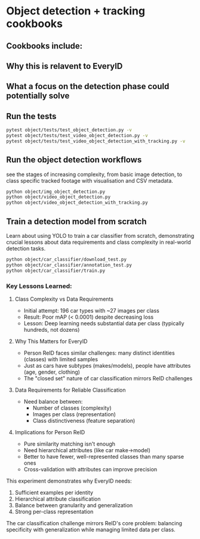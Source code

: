 # Object detection + tracking cookbooks


## Cookbooks include:


## Why this is relavent to EveryID


## What a focus on the detection phase could potentially solve

## Run the tests

```bash
pytest object/tests/test_object_detection.py -v
pytest object/tests/test_video_object_detection.py -v
pytest object/tests/test_video_object_detection_with_tracking.py -v
```

## Run the object detection workflows

see the stages of increasing complexity, from basic image detection, to class specific tracked footage
with visualisation and CSV metadata.

```bash
python object/img_object_detection.py
python object/video_object_detection.py
python object/video_object_detection_with_tracking.py
```

## Train a detection model from scratch

Learn about using YOLO to train a car classifier from scratch, demonstrating crucial lessons about data requirements and class complexity in real-world detection tasks.

```bash
python object/car_classifier/download_test.py
python object/car_classifier/annotation_test.py
python object/car_classifier/train.py
```

### Key Lessons Learned:

1. Class Complexity vs Data Requirements
   - Initial attempt: 196 car types with ~27 images per class
   - Result: Poor mAP (< 0.0001) despite decreasing loss
   - Lesson: Deep learning needs substantial data per class (typically hundreds, not dozens)

2. Why This Matters for EveryID
   - Person ReID faces similar challenges: many distinct identities (classes) with limited samples
   - Just as cars have subtypes (makes/models), people have attributes (age, gender, clothing)
   - The "closed set" nature of car classification mirrors ReID challenges
   
3. Data Requirements for Reliable Classification
   - Need balance between:
     - Number of classes (complexity)
     - Images per class (representation)
     - Class distinctiveness (feature separation)
   
4. Implications for Person ReID
   - Pure similarity matching isn't enough
   - Need hierarchical attributes (like car make→model)
   - Better to have fewer, well-represented classes than many sparse ones
   - Cross-validation with attributes can improve precision

This experiment demonstrates why EveryID needs:
1. Sufficient examples per identity
2. Hierarchical attribute classification
3. Balance between granularity and generalization
4. Strong per-class representation

The car classification challenge mirrors ReID's core problem: balancing specificity with generalization while managing limited data per class.

